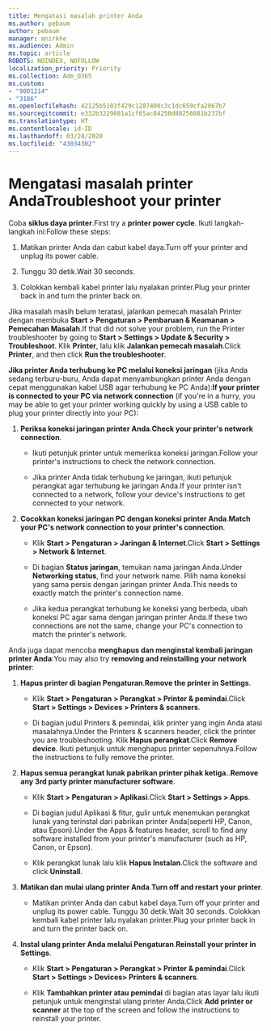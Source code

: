 ```yaml
---
title: Mengatasi masalah printer Anda
ms.author: pebaum
author: pebaum
manager: mnirkhe
ms.audience: Admin
ms.topic: article
ROBOTS: NOINDEX, NOFOLLOW
localization_priority: Priority
ms.collection: Adm_O365
ms.custom:
- "9001214"
- "3186"
ms.openlocfilehash: 42125b5103f429c1287400c3c1dc659cfa2067b7
ms.sourcegitcommit: e332b3229881a1cf65ac84250d88256081b237bf
ms.translationtype: HT
ms.contentlocale: id-ID
ms.lasthandoff: 03/28/2020
ms.locfileid: "43034302"
---
```

# <a name="troubleshoot-your-printer"></a><span data-ttu-id="c37ab-102">Mengatasi masalah printer Anda</span><span class="sxs-lookup"><span data-stu-id="c37ab-102">Troubleshoot your printer</span></span>

<span data-ttu-id="c37ab-103">Coba **siklus daya printer**.</span><span class="sxs-lookup"><span data-stu-id="c37ab-103">First try a **printer power cycle**.</span></span> <span data-ttu-id="c37ab-104">Ikuti langkah-langkah ini:</span><span class="sxs-lookup"><span data-stu-id="c37ab-104">Follow these steps:</span></span>

1. <span data-ttu-id="c37ab-105">Matikan printer Anda dan cabut kabel daya.</span><span class="sxs-lookup"><span data-stu-id="c37ab-105">Turn off your printer and unplug its power cable.</span></span>

2. <span data-ttu-id="c37ab-106">Tunggu 30 detik.</span><span class="sxs-lookup"><span data-stu-id="c37ab-106">Wait 30 seconds.</span></span>

3. <span data-ttu-id="c37ab-107">Colokkan kembali kabel printer lalu nyalakan printer.</span><span class="sxs-lookup"><span data-stu-id="c37ab-107">Plug your printer back in and turn the printer back on.</span></span>

<span data-ttu-id="c37ab-108">Jika masalah masih belum teratasi, jalankan pemecah masalah Printer dengan membuka **Start > Pengaturan > Pembaruan & Keamanan > Pemecahan Masalah**.</span><span class="sxs-lookup"><span data-stu-id="c37ab-108">If that did not solve your problem, run the Printer troubleshooter by going to **Start > Settings > Update & Security > Troubleshoot**.</span></span> <span data-ttu-id="c37ab-109">Klik **Printer**, lalu klik **Jalankan pemecah masalah**.</span><span class="sxs-lookup"><span data-stu-id="c37ab-109">Click **Printer**, and then click **Run the troubleshooter**.</span></span>

<span data-ttu-id="c37ab-110">**Jika printer Anda terhubung ke PC melalui koneksi jaringan** (jika Anda sedang terburu-buru, Anda dapat menyambungkan printer Anda dengan cepat menggunakan kabel USB agar terhubung ke PC Anda):</span><span class="sxs-lookup"><span data-stu-id="c37ab-110">**If your printer is connected to your PC via network connection** (if you're in a hurry, you may be able to get your printer working quickly by using a USB cable to plug your printer directly into your PC):</span></span>

1. <span data-ttu-id="c37ab-111">**Periksa koneksi jaringan printer Anda**.</span><span class="sxs-lookup"><span data-stu-id="c37ab-111">**Check your printer's network connection**.</span></span>
    
    - <span data-ttu-id="c37ab-112">Ikuti petunjuk printer untuk memeriksa koneksi jaringan.</span><span class="sxs-lookup"><span data-stu-id="c37ab-112">Follow your printer's instructions to check the network connection.</span></span>

    - <span data-ttu-id="c37ab-113">Jika printer Anda tidak terhubung ke jaringan, ikuti petunjuk perangkat agar terhubung ke jaringan Anda.</span><span class="sxs-lookup"><span data-stu-id="c37ab-113">If your printer isn't connected to a network, follow your device's instructions to get connected to your network.</span></span>

2. <span data-ttu-id="c37ab-114">**Cocokkan koneksi jaringan PC dengan koneksi printer Anda**.</span><span class="sxs-lookup"><span data-stu-id="c37ab-114">**Match your PC's network connection to your printer's connection**.</span></span>

    - <span data-ttu-id="c37ab-115">Klik **Start > Pengaturan > Jaringan & Internet**.</span><span class="sxs-lookup"><span data-stu-id="c37ab-115">Click **Start > Settings > Network & Internet**.</span></span>

    - <span data-ttu-id="c37ab-116">Di bagian **Status jaringan**, temukan nama jaringan Anda.</span><span class="sxs-lookup"><span data-stu-id="c37ab-116">Under **Networking status**, find your network name.</span></span> <span data-ttu-id="c37ab-117">Pilih nama koneksi yang sama persis dengan jaringan printer Anda.</span><span class="sxs-lookup"><span data-stu-id="c37ab-117">This needs to exactly match the printer's connection name.</span></span>

    - <span data-ttu-id="c37ab-118">Jika kedua perangkat terhubung ke koneksi yang berbeda, ubah koneksi PC agar sama dengan jaringan printer Anda.</span><span class="sxs-lookup"><span data-stu-id="c37ab-118">If these two connections are not the same, change your PC's connection to match the printer's network.</span></span>

<span data-ttu-id="c37ab-119">Anda juga dapat mencoba **menghapus dan menginstal kembali jaringan printer Anda**:</span><span class="sxs-lookup"><span data-stu-id="c37ab-119">You may also try **removing and reinstalling your network printer**:</span></span>

1. <span data-ttu-id="c37ab-120">**Hapus printer di bagian Pengaturan**.</span><span class="sxs-lookup"><span data-stu-id="c37ab-120">**Remove the printer in Settings**.</span></span>

    - <span data-ttu-id="c37ab-121">Klik **Start > Pengaturan > Perangkat > Printer & pemindai**.</span><span class="sxs-lookup"><span data-stu-id="c37ab-121">Click **Start > Settings > Devices > Printers & scanners**.</span></span>

    - <span data-ttu-id="c37ab-122">Di bagian judul Printers & pemindai, klik printer yang ingin Anda atasi masalahnya.</span><span class="sxs-lookup"><span data-stu-id="c37ab-122">Under the Printers & scanners header, click the printer you are troubleshooting.</span></span> <span data-ttu-id="c37ab-123">Klik **Hapus perangkat**.</span><span class="sxs-lookup"><span data-stu-id="c37ab-123">Click **Remove device**.</span></span> <span data-ttu-id="c37ab-124">Ikuti petunjuk untuk menghapus printer sepenuhnya.</span><span class="sxs-lookup"><span data-stu-id="c37ab-124">Follow the instructions to fully remove the printer.</span></span>

2. <span data-ttu-id="c37ab-125">**Hapus semua perangkat lunak pabrikan printer pihak ketiga.**.</span><span class="sxs-lookup"><span data-stu-id="c37ab-125">**Remove any 3rd party printer manufacturer software**.</span></span>

    - <span data-ttu-id="c37ab-126">Klik **Start > Pengaturan > Aplikasi**.</span><span class="sxs-lookup"><span data-stu-id="c37ab-126">Click **Start > Settings > Apps**.</span></span>

    - <span data-ttu-id="c37ab-127">Di bagian judul Aplikasi & fitur, gulir untuk menemukan perangkat lunak yang terinstal dari pabrikan printer Anda(seperti HP, Canon, atau Epson).</span><span class="sxs-lookup"><span data-stu-id="c37ab-127">Under the Apps & features header, scroll to find any software installed from your printer's manufacturer (such as HP, Canon, or Epson).</span></span>

    - <span data-ttu-id="c37ab-128">Klik perangkat lunak lalu klik **Hapus Instalan**.</span><span class="sxs-lookup"><span data-stu-id="c37ab-128">Click the software and click **Uninstall**.</span></span>

3. <span data-ttu-id="c37ab-129">**Matikan dan mulai ulang printer Anda**.</span><span class="sxs-lookup"><span data-stu-id="c37ab-129">**Turn off and restart your printer**.</span></span>

    - <span data-ttu-id="c37ab-130">Matikan printer Anda dan cabut kabel daya.</span><span class="sxs-lookup"><span data-stu-id="c37ab-130">Turn off your printer and unplug its power cable.</span></span> <span data-ttu-id="c37ab-131">Tunggu 30 detik.</span><span class="sxs-lookup"><span data-stu-id="c37ab-131">Wait 30 seconds.</span></span> <span data-ttu-id="c37ab-132">Colokkan kembali kabel printer lalu nyalakan printer.</span><span class="sxs-lookup"><span data-stu-id="c37ab-132">Plug your printer back in and turn the printer back on.</span></span>

4. <span data-ttu-id="c37ab-133">**Instal ulang printer Anda melalui Pengaturan**.</span><span class="sxs-lookup"><span data-stu-id="c37ab-133">**Reinstall your printer in Settings**.</span></span>

    - <span data-ttu-id="c37ab-134">Klik **Start > Pengaturan > Perangkat > Printer & pemindai**.</span><span class="sxs-lookup"><span data-stu-id="c37ab-134">Click **Start > Settings > Devices> Printers & scanners**.</span></span>
 
    - <span data-ttu-id="c37ab-135">Klik **Tambahkan printer atau pemindai** di bagian atas layar lalu ikuti petunjuk untuk menginstal ulang printer Anda.</span><span class="sxs-lookup"><span data-stu-id="c37ab-135">Click **Add printer or scanner** at the top of the screen and follow the instructions to reinstall your printer.</span></span>

